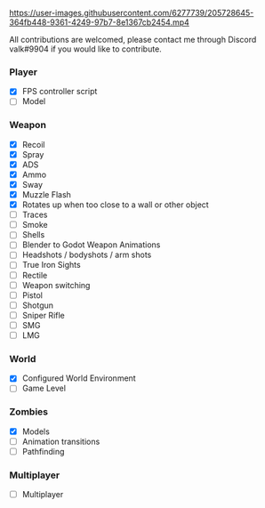https://user-images.githubusercontent.com/6277739/205728645-364fb448-9361-4249-97b7-8e1367cb2454.mp4

All contributions are welcomed, please contact me through Discord valk#9904 if you would like to contribute.

### Player
- [x] FPS controller script
- [ ] Model

### Weapon
- [x] Recoil
- [x] Spray
- [x] ADS
- [x] Ammo
- [x] Sway
- [x] Muzzle Flash
- [x] Rotates up when too close to a wall or other object
- [ ] Traces
- [ ] Smoke
- [ ] Shells
- [ ] Blender to Godot Weapon Animations
- [ ] Headshots / bodyshots / arm shots
- [ ] True Iron Sights
- [ ] Rectile
- [ ] Weapon switching
- [ ] Pistol
- [ ] Shotgun
- [ ] Sniper Rifle
- [ ] SMG
- [ ] LMG

### World
- [x] Configured World Environment
- [ ] Game Level

### Zombies
- [x] Models
- [ ] Animation transitions
- [ ] Pathfinding

### Multiplayer
- [ ] Multiplayer
